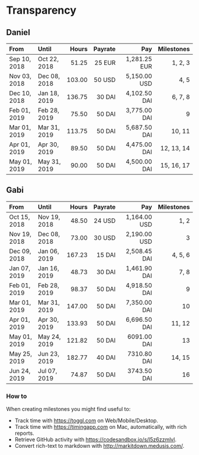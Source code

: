 # Transparency

## Daniel

| From         | Until        |  Hours | Payrate |          Pay | Milestones |
| :----------- | :----------- | -----: | ------: | -----------: | ---------: |
| Sep 10, 2018 | Oct 22, 2018 |  51.25 |  25 EUR | 1,281.25 EUR |    1, 2, 3 |
| Nov 03, 2018 | Dec 08, 2018 | 103.00 |  50 USD | 5,150.00 USD |       4, 5 |
| Dec 10, 2018 | Jan 18, 2019 | 136.75 |  30 DAI | 4,102.50 DAI |    6, 7, 8 |
| Feb 01, 2019 | Feb 28, 2019 |  75.50 |  50 DAI | 3,775.00 DAI |          9 |
| Mar 01, 2019 | Mar 31, 2019 | 113.75 |  50 DAI | 5,687.50 DAI |     10, 11 |
| Apr 01, 2019 | Apr 30, 2019 |  89.50 |  50 DAI | 4,475.00 DAI | 12, 13, 14 |
| May 01, 2019 | May 31, 2019 |  90.00 |  50 DAI | 4,500.00 DAI | 15, 16, 17 |

## Gabi

| From         | Until        |  Hours | Payrate |          Pay | Milestones |
| :----------- | :----------- | -----: | ------: | -----------: | ---------: |
| Oct 15, 2018 | Nov 19, 2018 |  48.50 |  24 USD | 1,164.00 USD |       1, 2 |
| Nov 19, 2018 | Dec 08, 2018 |  73.00 |  30 USD | 2,190.00 USD |          3 |
| Dec 09, 2018 | Jan 06, 2019 | 167.23 |  15 DAI | 2,508.45 DAI |    4, 5, 6 |
| Jan 07, 2019 | Jan 16, 2019 |  48.73 |  30 DAI | 1,461.90 DAI |       7, 8 |
| Feb 01, 2019 | Feb 28, 2019 |  98.37 |  50 DAI | 4,918.50 DAI |          9 |
| Mar 01, 2019 | Mar 31, 2019 | 147.00 |  50 DAI | 7,350.00 DAI |         10 |
| Apr 01, 2019 | Apr 30, 2019 | 133.93 |  50 DAI | 6,696.50 DAI |     11, 12 |
| May 01, 2019 | May 24, 2019 | 121.82 |  50 DAI |  6091.00 DAI |         13 |
| May 25, 2019 | Jun 23, 2019 | 182.77 |  40 DAI |  7310.80 DAI |     14, 15 |
| Jun 24, 2019 | Jul 07, 2019 |  74.87 |  50 DAI |  3743.50 DAI |         16 |

### How to

When creating milestones you might find useful to:

- Track time with <https://toggl.com> on Web/Mobile/Desktop.
- Track time with <https://timingapp.com> on Mac, automatically, with rich reports.
- Retrieve GitHub activity with <https://codesandbox.io/s/l5z6zzmlvl>.
- Convert rich-text to markdown with <http://markitdown.medusis.com/>.
